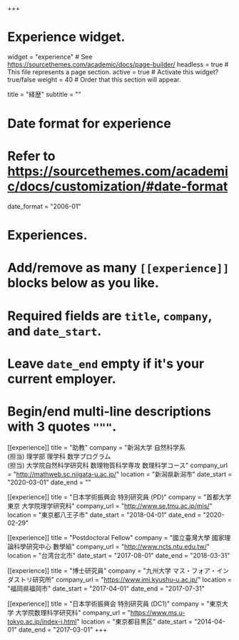 +++
# Experience widget.
widget = "experience"  # See https://sourcethemes.com/academic/docs/page-builder/
headless = true  # This file represents a page section.
active = true  # Activate this widget? true/false
weight = 40  # Order that this section will appear.

title = "経歴"
subtitle = ""

# Date format for experience
#   Refer to https://sourcethemes.com/academic/docs/customization/#date-format
date_format = "2006-01"

# Experiences.
#   Add/remove as many `[[experience]]` blocks below as you like.
#   Required fields are `title`, `company`, and `date_start`.
#   Leave `date_end` empty if it's your current employer.
#   Begin/end multi-line descriptions with 3 quotes `"""`.
[[experience]]
  title = "助教"
  company = "新潟大学 自然科学系<br>(担当) 理学部 理学科 数学プログラム<br>(担当) 大学院自然科学研究科 数理物質科学専攻 数理科学コース"
  company_url = "http://mathweb.sc.niigata-u.ac.jp/"
  location = "新潟県新潟市"
  date_start = "2020-03-01"
  date_end = ""

[[experience]]
  title = "日本学術振興会 特別研究員 (PD)"
  company = "首都大学東京 大学院理学研究科"
  company_url = "http://www.se.tmu.ac.jp/mis/"
  location = "東京都八王子市"
  date_start = "2018-04-01"
  date_end = "2020-02-29"

[[experience]]
  title = "Postdoctoral Fellow"
  company = "國立臺灣大學 國家理論科學研究中心 數學組"
  company_url = "http://www.ncts.ntu.edu.tw/"
  location = "台湾台北市"
  date_start = "2017-08-01"
  date_end = "2018-03-31"

[[experience]]
  title = "博士研究員"
  company = "九州大学 マス・フォア・インダストリ研究所"
  company_url = "https://www.imi.kyushu-u.ac.jp/"
  location = "福岡県福岡市"
  date_start = "2017-04-01"
  date_end = "2017-07-31"

[[experience]]
  title = "日本学術振興会 特別研究員 (DC1)"
  company = "東京大学 大学院数理科学研究科"
  company_url = "https://www.ms.u-tokyo.ac.jp/index-j.html"
  location = "東京都目黒区"
  date_start = "2014-04-01"
  date_end = "2017-03-01"
+++

